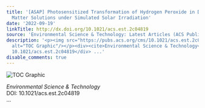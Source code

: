 ```yaml
---
title: '[ASAP] Photosensitized Transformation of Hydrogen Peroxide in Dissolved Organic
  Matter Solutions under Simulated Solar Irradiation'
date: '2022-09-19'
linkTitle: http://dx.doi.org/10.1021/acs.est.2c04819
source: 'Environmental Science & Technology: Latest Articles (ACS Publications)'
description: '<p><img src="https://pubs.acs.org/cms/10.1021/acs.est.2c04819/asset/images/medium/es2c04819_0008.gif"
  alt="TOC Graphic"/></p><div><cite>Environmental Science & Technology</cite></div><div>DOI:
  10.1021/acs.est.2c04819</div> ...'
disable_comments: true
---
```

<p><img src="https://pubs.acs.org/cms/10.1021/acs.est.2c04819/asset/images/medium/es2c04819_0008.gif" alt="TOC Graphic"/></p><div><cite>Environmental Science & Technology</cite></div><div>DOI: 10.1021/acs.est.2c04819</div> ...